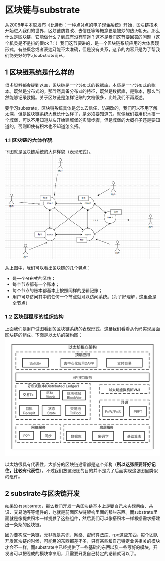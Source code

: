 # 区块链与substrate

从2008年中本聪发布《比特币：一种点对点的电子现金系统》开始，区块链技术开始进入我们的世界，区块链防篡改、去信任等等概念更是被炒的热火朝天。那么什么是区块链，它能做什么？到底有没有前途？这不是我们这节要回答的问题（这个机灵是不是抖的很ok？:)）我们这节要讲的，是一个区块链系统应用的大体表现形式，有些概念或者表达可能不太准确，但是没有关系，这节的内容只是为了帮我们能更好的学习substrate而已。

## 1 区块链系统是什么样的
很多资料都会提到这点，区块链是一个分布式的数据库，本质是一个分布式的账本。既然是分布式的，那当然具备分布式的特征，既然是数据库，是账本，那么当然能够记录数据。关于区块链是怎样记账的文档很多，此处我们不再累述。

要学习substrate，区块链系统具体是怎么去信任、防篡改的，我们可以不用了解太深，但是区块链系统大概长什么样子，是必须要知道的。就像我们要用积木搭一个城堡，可以不用知道从头开始建城堡的实际步骤，但是城堡的大概样子还是要知道的，否则即使有积木也不知道怎么搭。

### 1.1 区块链的大体样貌
下图就是区块链系统的大体样貌（表现形式）。
![区块链系统的大体样貌](assets/区块链系统1.PNG)

从上图中，我们可以看出区块链的几个特点：
* 是一个分布式的系统；
* 每个节点都有一个账本；
* 每个节点的账本都基本上按照同样的逻辑记账；
* 用户可以访问其中的任何一个节点就可以访问系统。（为了好理解，这里全是全节点）

### 1.2 区块链程序的组织结构
上面我们是用户试图看到的区块链系统的表现形式，这里我们看看从代码实现层面区块链的组成。下面是以太坊的架构图：
![以太坊架构图](assets/以太坊架构图.png)

以太坊很具有代表性，大部分的区块链通常都是这个架构（**所以这张图要好好记住，比较有代表性**）。不过我们放这张图的目的并不是为了后面实现这张图里类似的组件。


## 2 substrate与区块链开发
如果没有substrate，那么我们开发一条区块链基本上是要自己来实现网络、共识、交易池等等组件的，也就是前面区块链架构里面的那些东西。而substrate里面就是像提供积木一样提供了这些组件，然后我们可以像搭积木一样根据需求搭建出一条条的区块链。

因为要构成一条链，无非就是共识、网络、密码算法库、rpc这些东西，每个团队开发区块链的时候，可能用的东西都差不多，只有某些和自己特定业务相关的模块才会不一样。而substrate中已经提供了一些基础的东西以及一些写好的模块，开发者可以把现成的模块拿来用，只需要开发自己特定的逻辑就可以了。

